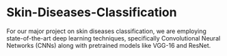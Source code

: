 # Skin-Diseases-Classification
For our major project on skin diseases classification, we are employing state-of-the-art deep learning techniques, specifically Convolutional Neural Networks (CNNs) along with pretrained models like VGG-16 and ResNet.
